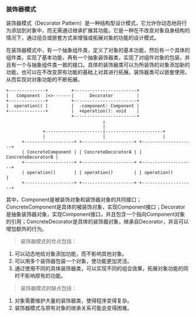 ### 装饰器模式

装饰器模式（Decorator Pattern）是一种结构型设计模式，它允许你动态地将行为添加到对象中，而无需通过继承扩展其功能。它是一种在不改变对象自身结构的情况下，通过组合或嵌套方式来增强或拓展对象的功能的设计模式。

在装饰器模式中，有一个抽象组件类，定义了对象的基本功能，然后有一个具体的组件类，实现了基本功能，再有一个抽象装饰器类，实现了对组件对象的包装，并且有一个与抽象组件类一致的接口。具体的装饰器类可以为所装饰的对象添加新的功能，也可以在不改变原有功能的基础上对其进行拓展。装饰器类可以嵌套使用，从而实现对对象功能的不断拓展。

```
+--------------+         +------------------------+
|   Component  |<>-------|      Decorator         |
+--------------+         +------------------------+
|  operation() |         |  -component: Component |
+--------------+         |  +operation(): void    |
                         +------------------------+
                                     △
                                     |
              +----------------------|----------------------+
              |                      |                      |
      +-------------------+ +--------------------+ +--------------------+
      | ConcreteComponent | | ConcreteDecoratorA | | ConcreteDecoratorB |
      +-------------------+ +--------------------+ +--------------------+
      | operation()       | | operation()        | | operation()        |
      +-------------------+ +--------------------+ +--------------------+
```
其中，Component是被装饰对象和装饰器对象的共同接口；ConcreteComponent是具体的被装饰对象，实现Component接口；Decorator是抽象装饰器对象，实现Component接口，并且包含一个指向Component对象的引用；ConcreteDecorator是具体的装饰器对象，继承自Decorator，并且可以增加额外的行为。

> 装饰器模式的优点包括：
1. 可以动态地给对象添加功能，而不影响其他对象。
2. 可以用多个装饰器包装一个对象，使功能更加灵活。 
3. 通过使用不同的具体装饰器类，可以实现不同的组合效果，拓展对象功能的同时不影响原有的功能。
> 装饰器模式的缺点包括：
1. 对象需要维护大量的装饰器类，使得程序变得复杂。
2. 装饰器模式与原有对象的继承关系可能会变得困难。
